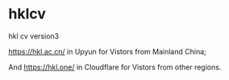 # hklcv
hkl cv version3

https://hkl.ac.cn/ in Upyun for Vistors from Mainland China;

And https://hkl.one/ in Cloudflare for Vistors from other regions.
